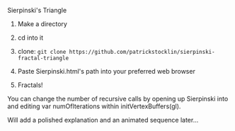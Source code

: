Sierpinski's Triangle

1) Make a directory

2) cd into it

3) clone:
```git clone https://github.com/patrickstocklin/sierpinski-fractal-triangle```

4) Paste Sierpinski.html's path into your preferred web browser
5) Fractals!


You can change the number of recursive calls by opening up Sierpinski into and editing var numOfIterations within initVertexBuffers(gl).

Will add a polished explanation and an animated sequence later...
